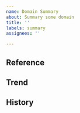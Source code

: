 ```yaml
---
name: Domain Summary
about: Summary some domain
title: ''
labels: summary
assignees: ''

---
```


## Reference

## Trend

## History
